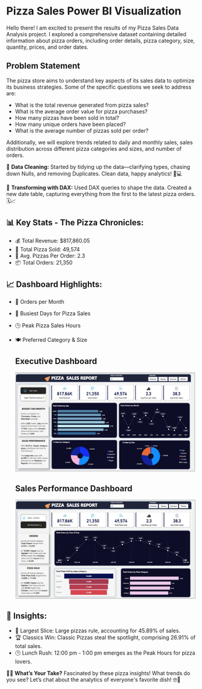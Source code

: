 # Pizza Sales Power BI Visualization
Hello there! I am excited to present the results of my Pizza Sales Data Analysis project. I explored a comprehensive dataset containing detailed information about pizza orders, including order details, pizza category, size, quantity, prices, and order dates.

## Problem Statement
The pizza store aims to understand key aspects of its sales data to optimize its business strategies. Some of the specific questions we seek to address are:

- What is the total revenue generated from pizza sales?
- What is the average order value for pizza purchases?
- How many pizzas have been sold in total?
- How many unique orders have been placed?
- What is the average number of pizzas sold per order?

Additionally, we will explore trends related to daily and monthly sales, sales distribution across different pizza categories and sizes, and number of orders.

🧹 **Data Cleaning:** Started by tidying up the data—clarifying types, chasing down Nulls, and removing Duplicates. Clean data, happy analytics! 🧐💻

🔄 **Transforming with DAX:** Used DAX queries to shape the data. Created a new date table, capturing everything from the first to the latest pizza orders. 🗓️📈


## 📊 **Key Stats - The Pizza Chronicles:**
- 💰 Total Revenue: $817,860.05
- 📆 Total Pizza Sold: 49,574
- 🍕 Avg. Pizzas Per Order: 2.3
- 📦 Total Orders: 21,350


## 📈 Dashboard Highlights:
- 📅 Orders per Month
- 📆 Busiest Days for Pizza Sales
- 🕒 Peak Pizza Sales Hours
- 🍽️ Preferred Category & Size
  
  ## Executive Dashboard
  ![](executive_dashboard.JPG)

  ## Sales Performance Dashboard
  ![](sales_performance.JPG)


## 📣 **Insights:**
- 🍕 Largest Slice: Large pizzas rule, accounting for 45.89% of sales.
- 🏆 Classics Win: Classic Pizzas steal the spotlight, comprising 26.91% of total sales.
- 🕒 Lunch Rush: 12:00 pm - 1:00 pm emerges as the Peak Hours for pizza lovers.

👩‍💼 **What’s Your Take?**
Fascinated by these pizza insights! What trends do you see? Let’s chat about the analytics of everyone's favorite dish! 🤓🍕 
